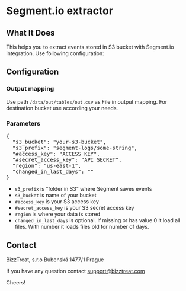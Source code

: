 # Segment.io extractor

## What It Does

This helps you to extract events stored in S3 bucket with Segment.io integration. Use following configuration:

## Configuration

### Output mapping

Use path `/data/out/tables/out.csv` as File in output mapping.
For destination bucket use according your needs.


### Parameters
<pre>
{
  "s3_bucket": "your-s3-bucket",
  "s3_prefix": "segment-logs/some-string",
  "#access_key": "ACCESS KEY",
  "#secret_access_key": "API SECRET",
  "region": "us-east-1",
  "changed_in_last_days": "<number>"
}
</pre>

- `s3_prefix` is "folder in S3" where Segment saves events   
- `s3_bucket` is name of your bucket  
- `#access_key` is your S3 access key  
- `#secret_access_key` is your S3 secret access key  
- `region` is where your data is stored
- `changed_in_last_days` is optional. If missing or has value 0 it load all files. With number it loads files old for number of days.  

## Contact

BizzTreat, s.r.o
Bubenská 1477/1
Prague

If you have any question contact support@bizztreat.com

Cheers!